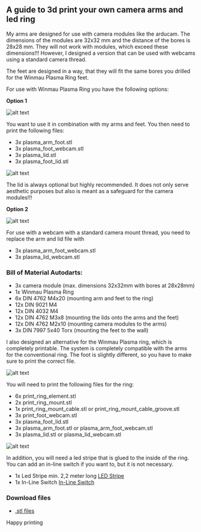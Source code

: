 ## A guide to 3d print your own camera arms and led ring 

My arms are designed for use with camera modules like the arducam. The dimensions of the modules are 32x32 mm and the distance of the bores is 28x28 mm. They will not work with modules, which exceed these dimensions!!! However, I designed a version that can be used with webcams using a standard camera thread.

The feet are designed in a way, that they will fit the same bores you drilled for the Winmau Plasma Ring feet.

For use with Winmau Plasma Ring you have the following options:

**Option 1**

![alt text](https://github.com/kriminolle/docs/blob/9ecdc61ad651c16dfa2b162bc9773553f9fb55f4/LED_Ring/ledRingImages/plasma_assembly.png)

You want to use it in combination with my arms and feet. You then need to print the following files:
- 3x plasma_arm_foot.stl
- 3x plasma_foot_webcam.stl
- 3x plasma_lid.stl
- 3x plasma_foot_lid.stl

![alt text](https://github.com/kriminolle/docs/blob/e42b9119635a129260e151d60b1203bfb84ab232/LED_Ring/ledRingImages/plasma_arm_assembly_git.png)

The lid is always optional but highly recommended. It does not only serve aesthetic purposes but also is meant as a safeguard for the camera modules!!!

**Option 2**

![alt text](https://github.com/kriminolle/docs/blob/a98cdf8405e9218550d83dada4886847bcfba8bd/LED_Ring/ledRingImages/plasma_arm_assembly_webcam_git.png)

For use with a webcam with a standard camera mount thread, you need to replace the arm and lid file with
- 3x plasma_arm_foot_webcam.stl
- 3x plasma_lid_webcam.stl

### Bill of Material Autodarts:

- 3x camera module (max. dimensions 32x32mm with bores at 28x28mm)
- 1x Winmau Plasma Ring
- 6x DIN 4762 M4x20 (mounting arm and feet to the ring)
- 12x DIN 9021 M4 
- 12x DIN 4032 M4
- 12x DIN 4762 M3x8 (mounting the lids onto the arms and the feet)
- 12x DIN 4762 M2x10 (mounting camera modules to the arms)
- 3x DIN 7997 5x40 Torx (mounting the feet to the wall)

I also designed an alternative for the Winmau Plasma ring, which is completely printable. The system is completely compatible with the arms for the conventional ring. The foot is slightly different, so you have to make sure to print the correct file. 

![alt text](https://github.com/kriminolle/docs/blob/9ecdc61ad651c16dfa2b162bc9773553f9fb55f4/LED_Ring/ledRingImages/print_assembly.png)

You will need to print the following files for the ring:

- 6x print_ring_element.stl
- 2x print_ring_mount.stl
- 1x print_ring_mount_cable.stl or print_ring_mount_cable_groove.stl
- 3x print_foot_webcam.stl
- 3x plasma_foot_lid.stl
- 3x plasma_arm_foot.stl or plasma_arm_foot_webcam.stl
- 3x plasma_lid.stl or plasma_lid_webcam.stl

![alt text](https://github.com/kriminolle/docs/blob/e42b9119635a129260e151d60b1203bfb84ab232/LED_Ring/ledRingImages/print_arm_assembly_git.png)

In addition, you will need a led stripe that is glued to the inside of the ring. You can add an in-line switch if you want to, but it is not necessary. 

- 1x Led Stripe min. 2,2 meter long [LED Stripe](https://www.amazon.de/gp/product/B07TJXZNDZ/ref=ppx_yo_dt_b_search_asin_title?ie=UTF8&psc=1)
- 1x In-Line Switch [In-Line Switch](https://www.amazon.de/UEETEK-Streifen-Aus-schalter-Stecker-Schalter-Wie-gezeigt/dp/B077HKVYRY/ref=sr_1_9?__mk_de_DE=%C3%85M%C3%85%C5%BD%C3%95%C3%91&crid=14UX4NT2N44A4&keywords=inline+an+ausschalter&qid=1641925914&sprefix=inline+an+aus+schalte%2Caps%2)

### Download files

- [.stl files](./stl/)

Happy printing
